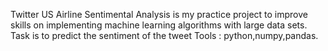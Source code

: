 Twitter US Airline Sentimental Analysis is my practice project to improve skills on implementing machine learning algorithms with large data sets.
Task is to predict the sentiment of the tweet 
Tools : python,numpy,pandas.
